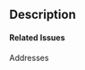 <!--- Provide a general summary of your changes in the Title above -->
## Description
<!--- Describe your changes in detail -->

#### Related Issues
<!--- Does this relate to any issues? -->
Addresses 
